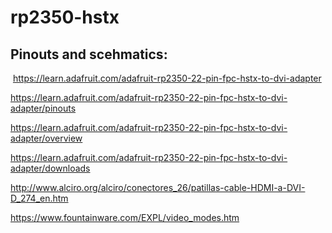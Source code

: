 # rp2350-hstx

## Pinouts and scehmatics:
​
​https://learn.adafruit.com/adafruit-rp2350-22-pin-fpc-hstx-to-dvi-adapter

https://learn.adafruit.com/adafruit-rp2350-22-pin-fpc-hstx-to-dvi-adapter/pinouts

https://learn.adafruit.com/adafruit-rp2350-22-pin-fpc-hstx-to-dvi-adapter/overview

​https://learn.adafruit.com/adafruit-rp2350-22-pin-fpc-hstx-to-dvi-adapter/downloads

http://www.alciro.org/alciro/conectores_26/patillas-cable-HDMI-a-DVI-D_274_en.htm

https://www.fountainware.com/EXPL/video_modes.htm
